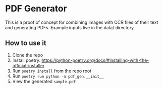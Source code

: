 # PDF Generator

This is a proof of concept for combining images with OCR files of their text and
generating PDFs. Example inputs live in the data/ directory.

## How to use it

  1. Clone the repo
  2. Install poetry: https://python-poetry.org/docs/#installing-with-the-official-installer
  3. Run `poetry install` from the repo root
  4. Run `poetry run python -m pdf_gen.__init__`
  5. View the generated `sample.pdf`
